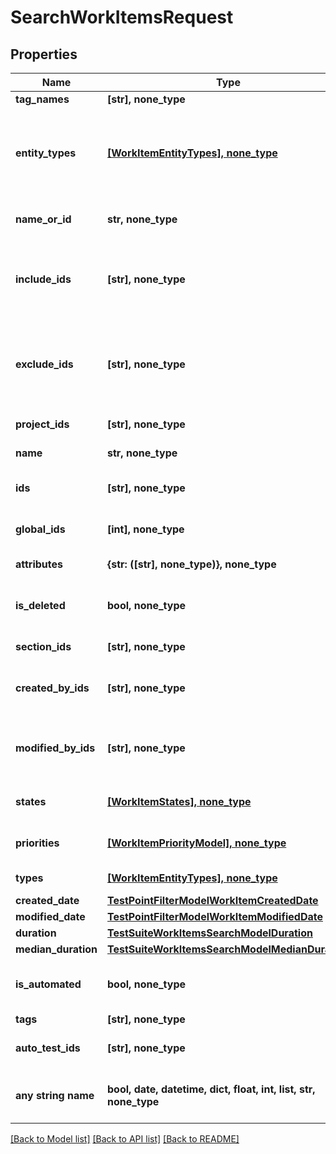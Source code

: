 # SearchWorkItemsRequest


## Properties
Name | Type | Description | Notes
------------ | ------------- | ------------- | -------------
**tag_names** | **[str], none_type** | Collection of tags | [optional] 
**entity_types** | [**[WorkItemEntityTypes], none_type**](WorkItemEntityTypes.md) | Collection of types of work item  &lt;br&gt;Allowed values: &#x60;TestCases&#x60;, &#x60;CheckLists&#x60;, &#x60;SharedSteps&#x60; | [optional] 
**name_or_id** | **str, none_type** | Name or identifier (UUID) of work item | [optional] 
**include_ids** | **[str], none_type** | Collection of identifiers of work items which need to be included in result regardless of filtering | [optional] 
**exclude_ids** | **[str], none_type** | Collection of identifiers of work items which need to be excluded from result regardless of filtering | [optional] 
**project_ids** | **[str], none_type** | Collection of project identifiers | [optional] 
**name** | **str, none_type** | Name of work item | [optional] 
**ids** | **[str], none_type** | Specifies a work item unique IDs to search for | [optional] 
**global_ids** | **[int], none_type** | Collection of global (integer) identifiers | [optional] 
**attributes** | **{str: ([str], none_type)}, none_type** | Custom attributes of work item | [optional] 
**is_deleted** | **bool, none_type** | Is result must consist of only actual/deleted work items | [optional] 
**section_ids** | **[str], none_type** | Collection of section identifiers | [optional] 
**created_by_ids** | **[str], none_type** | Collection of identifiers of users who created work item | [optional] 
**modified_by_ids** | **[str], none_type** | Collection of identifiers of users who applied last modification to work item | [optional] 
**states** | [**[WorkItemStates], none_type**](WorkItemStates.md) | Collection of states of work item | [optional] 
**priorities** | [**[WorkItemPriorityModel], none_type**](WorkItemPriorityModel.md) | Collection of priorities of work item | [optional] 
**types** | [**[WorkItemEntityTypes], none_type**](WorkItemEntityTypes.md) | Collection of types of work item | [optional] 
**created_date** | [**TestPointFilterModelWorkItemCreatedDate**](TestPointFilterModelWorkItemCreatedDate.md) |  | [optional] 
**modified_date** | [**TestPointFilterModelWorkItemModifiedDate**](TestPointFilterModelWorkItemModifiedDate.md) |  | [optional] 
**duration** | [**TestSuiteWorkItemsSearchModelDuration**](TestSuiteWorkItemsSearchModelDuration.md) |  | [optional] 
**median_duration** | [**TestSuiteWorkItemsSearchModelMedianDuration**](TestSuiteWorkItemsSearchModelMedianDuration.md) |  | [optional] 
**is_automated** | **bool, none_type** | Is result must consist of only manual/automated work items | [optional] 
**tags** | **[str], none_type** | Collection of tags | [optional] 
**auto_test_ids** | **[str], none_type** | Collection of identifiers of linked autotests | [optional] 
**any string name** | **bool, date, datetime, dict, float, int, list, str, none_type** | any string name can be used but the value must be the correct type | [optional]

[[Back to Model list]](../README.md#documentation-for-models) [[Back to API list]](../README.md#documentation-for-api-endpoints) [[Back to README]](../README.md)


